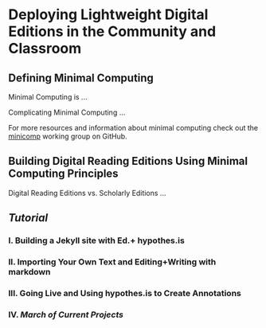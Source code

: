 # Deploying Lightweight Digital Editions in the Community and Classroom 

## Defining Minimal Computing
Minimal Computing is ...

Complicating Minimal Computing ...

For more resources and information about minimal computing check out the [minicomp](http://go-dh.github.io/mincomp/)
working group on GitHub.

## Building Digital Reading Editions Using Minimal Computing Principles

Digital Reading Editions vs. Scholarly Editions ... 

## *Tutorial*

### I. Building a Jekyll site with Ed.+ hypothes.is

### II. Importing Your Own Text and Editing+Writing with markdown

### III. Going Live and Using hypothes.is to Create Annotations

### IV. *March of Current Projects*
